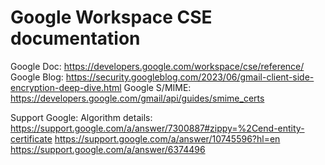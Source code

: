 # Google Workspace CSE documentation

Google Doc: <https://developers.google.com/workspace/cse/reference/>
Google Blog: <https://security.googleblog.com/2023/06/gmail-client-side-encryption-deep-dive.html>
Google S/MIME: <https://developers.google.com/gmail/api/guides/smime_certs>

Support Google:
Algorithm details: <https://support.google.com/a/answer/7300887#zippy=%2Cend-entity-certificate>
<https://support.google.com/a/answer/10745596?hl=en>
<https://support.google.com/a/answer/6374496>
